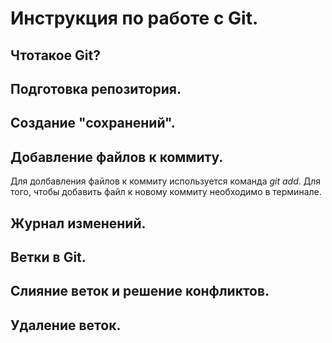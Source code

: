 # Инструкция по работе с Git.

## Чтотакое Git?

## Подготовка репозитория. 

## Создание "сохранений".
## Добавление файлов к коммиту.
Для долбавления файлов к коммиту используется команда *git add*. Для того, чтобы добавить файл к новому коммиту необходимо в терминале. 
## Журнал изменений.

## Ветки в Git.

## Слияние веток и решение конфликтов.

## Удаление веток.